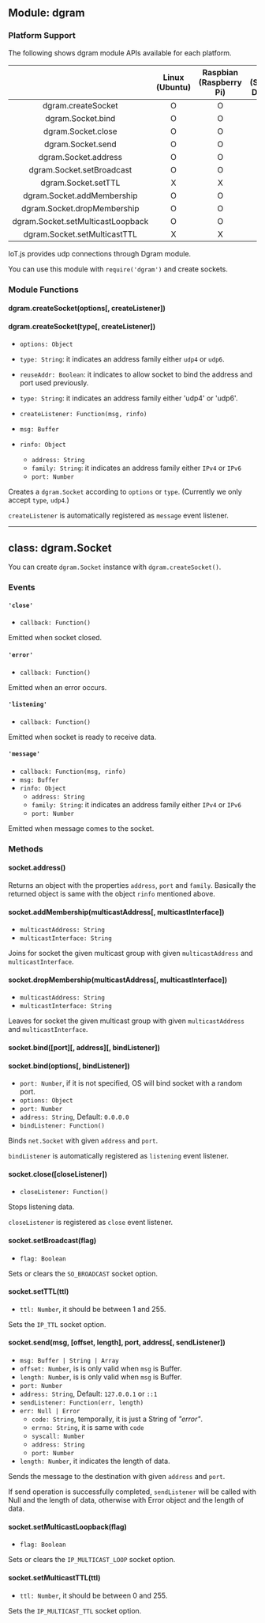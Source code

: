 ## Module: dgram

### Platform Support

The following shows dgram module APIs available for each platform.

|  | Linux<br/>(Ubuntu) | Raspbian<br/>(Raspberry Pi) | Nuttx<br/>(STM32F4-Discovery) |
| :---: | :---: | :---: | :---: |
| dgram.createSocket | O | O | O |
| dgram.Socket.bind | O | O | O |
| dgram.Socket.close | O | O | O |
| dgram.Socket.send | O | O | O |
| dgram.Socket.address | O | O | X |
| dgram.Socket.setBroadcast | O | O | X |
| dgram.Socket.setTTL | X | X | X |
| dgram.Socket.addMembership | O | O | X |
| dgram.Socket.dropMembership | O | O | X |
| dgram.Socket.setMulticastLoopback | O | O | X |
| dgram.Socket.setMulticastTTL | X | X | X |

IoT.js provides udp connections through Dgram module.

You can use this module with `require('dgram')` and create sockets.


### Module Functions


#### dgram.createSocket(options[, createListener])
#### dgram.createSocket(type[, createListener])
* `options: Object`
 * `type: String`: it indicates an address family either `udp4` or `udp6`.
 * `reuseAddr: Boolean`: it indicates to allow socket to bind the address and port used previously.

* `type: String`: it indicates an address family either 'udp4' or 'udp6'.

* `createListener: Function(msg, rinfo)`
 * `msg: Buffer`
 * `rinfo: Object`
   * `address: String`
   * `family: String`: it indicates an address family either `IPv4` or `IPv6`
   * `port: Number`

Creates a `dgram.Socket` according to `options` or `type`. (Currently we only accept `type`, `udp4`.)

`createListener` is automatically registered as `message` event listener.


***


## class: dgram.Socket

You can create `dgram.Socket` instance with `dgram.createSocket()`.


### Events


#### `'close'`
* `callback: Function()`

Emitted when socket closed.


#### `'error'`
* `callback: Function()`

Emitted when an error occurs.


#### `'listening'`
* `callback: Function()`

Emitted when socket is ready to receive data.


#### `'message'`
* `callback: Function(msg, rinfo)`
 * `msg: Buffer`
 * `rinfo: Object`
   * `address: String`
   * `family: String`: it indicates an address family either `IPv4` or `IPv6`
   * `port: Number`

Emitted when message comes to the socket.



### Methods


#### socket.address()

Returns an object with the properties `address`, `port` and `family`. Basically the returned object is same with the object `rinfo` mentioned above.


#### socket.addMembership(multicastAddress[, multicastInterface])
* `multicastAddress: String`
* `multicastInterface: String`

Joins for socket the given multicast group with given `multicastAddress` and `multicastInterface`.


#### socket.dropMembership(multicastAddress[, multicastInterface])
* `multicastAddress: String`
* `multicastInterface: String`

Leaves for socket the given multicast group with given `multicastAddress` and `multicastInterface`.


#### socket.bind([port][, address][, bindListener])
#### socket.bind(options[, bindListener])
* `port: Number`, if it is not specified, OS will bind socket with a random port.
* `options: Object`
 * `port: Number`
 * `address: String`, Default: `0.0.0.0`
* `bindListener: Function()`

Binds `net.Socket` with given `address` and `port`.

`bindListener` is automatically registered as `listening` event listener.


#### socket.close([closeListener])
* `closeListener: Function()`

Stops listening data.

`closeListener` is registered as `close` event listener.


#### socket.setBroadcast(flag)
* `flag: Boolean`

Sets or clears the `SO_BROADCAST` socket option.


#### socket.setTTL(ttl)
* `ttl: Number`, it should be between 1 and 255.

Sets the `IP_TTL` socket option.


#### socket.send(msg, [offset, length], port, address[, sendListener])
* `msg: Buffer | String | Array`
* `offset: Number`, is is only valid when `msg` is Buffer.
* `length: Number`, is is only valid when `msg` is Buffer.
* `port: Number`
* `address: String`, Default: `127.0.0.1` or `::1`
* `sendListener: Function(err, length)`
 * `err: Null | Error`
   * `code: String`, temporally, it is just a String of *"error"*.
   * `errno: String`, it is same with `code`
   * `syscall: Number`
   * `address: String`
   * `port: Number`
 * `length: Number`, it indicates the length of data.

Sends the message to the destination with given `address` and `port`.

If send operation is successfully completed, `sendListener` will be called with Null and the length of data, otherwise with Error object and the length of data.


#### socket.setMulticastLoopback(flag)
* `flag: Boolean`

Sets or clears the `IP_MULTICAST_LOOP` socket option.


#### socket.setMulticastTTL(ttl)
* `ttl: Number`, it should be between 0 and 255.

Sets the `IP_MULTICAST_TTL` socket option.
